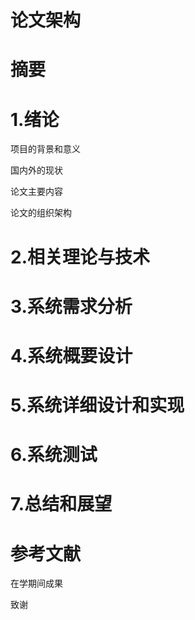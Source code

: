 # 论文架构

# 摘要

# 1.绪论

项目的背景和意义

国内外的现状

论文主要内容

论文的组织架构

# 2.相关理论与技术

# 3.系统需求分析

# 4.系统概要设计

# 5.系统详细设计和实现

# 6.系统测试

# 7.总结和展望

# 参考文献

在学期间成果

致谢